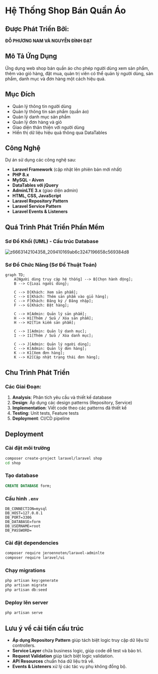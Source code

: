 # Hệ Thống Shop Bán Quần Áo

## Được Phát Triển Bởi:
**ĐỖ PHƯƠNG NAM VÀ NGUYỄN ĐÌNH ĐẠT**

## Mô Tả Ứng Dụng
Ứng dụng web shop bán quần áo cho phép người dùng xem sản phẩm, thêm vào giỏ hàng, đặt mua, quản trị viên có thể quản lý người dùng, sản phẩm, danh mục và đơn hàng một cách hiệu quả.

## Mục Đích
- Quản lý thông tin người dùng
- Quản lý thông tin sản phẩm (quần áo)
- Quản lý danh mục sản phẩm
- Quản lý đơn hàng và giỏ 
- Giao diện thân thiện với người dùng
- Hiển thị dữ liệu hiệu quả thông qua DataTables

## Công Nghệ
Dự án sử dụng các công nghệ sau:
- **Laravel Framework** (cập nhật lên phiên bản mới nhất)
- **PHP 8.x**
- **MySQL - Aiven**
- **DataTables với jQuery**
- **AdminLTE 3.x** (giao diện admin)
- **HTML, CSS, JavaScript**
- **Laravel Repository Pattern**
- **Laravel Service Pattern**
- **Laravel Events & Listeners**

## Quá Trình Phát Triển Phần Mềm
### Sơ Đồ Khối (UML) - Cấu trúc Database
![z6663142104358_209410169ab6c3247196658c569384d8](https://github.com/user-attachments/assets/39c12bcf-ffe1-4ea1-8c92-8d540ca3ecb9)


### Sơ Đồ Chức Năng (Sơ Đồ Thuật Toán)
```mermaid
graph TD;
    A[Người dùng truy cập hệ thống] --> B[Chọn hành động];
    B --> C{Loại người dùng};

    C --> D[Khách: Xem sản phẩm];
    C --> E[Khách: Thêm sản phẩm vào giỏ hàng];
    C --> F[Khách: Đăng ký / Đăng nhập];
    F --> G[Khách: Đặt hàng];

    C --> H[Admin: Quản lý sản phẩm];
    H --> H1[Thêm / Sửa / Xóa sản phẩm];
    H --> H2[Tìm kiếm sản phẩm];
    
    C --> I[Admin: Quản lý danh mục];
    I --> I1[Thêm / Sửa / Xóa danh mục];

    C --> J[Admin: Quản lý người dùng];
    C --> K[Admin: Quản lý đơn hàng];
    K --> K1[Xem đơn hàng];
    K --> K2[Cập nhật trạng thái đơn hàng];

```

## Chu Trình Phát Triển
### Các Giai Đoạn:
1. **Analysis**: Phân tích yêu cầu và thiết kế database
2. **Design**: Áp dụng các design patterns (Repository, Service)
3. **Implementation**: Viết code theo các patterns đã thiết kế
4. **Testing**: Unit tests, Feature tests
5. **Deployment**: CI/CD pipeline

## Deployment
### Cài đặt môi trường
```sh
composer create-project laravel/laravel shop
cd shop
```

### Tạo database
```sql
CREATE DATABASE form;
```

### Cấu hình `.env`
```env
DB_CONNECTION=mysql
DB_HOST=127.0.0.1
DB_PORT=3306
DB_DATABASE=form
DB_USERNAME=root
DB_PASSWORD=
```

### Cài đặt dependencies
```sh
composer require jeroennoten/laravel-adminlte
composer require laravel/ui
```

### Chạy migrations
```sh
php artisan key:generate
php artisan migrate
php artisan db:seed
```

### Deploy lên server
```sh
php artisan serve
```
## Lưu ý về cải tiến cấu trúc
- **Áp dụng Repository Pattern** giúp tách biệt logic truy cập dữ liệu từ controllers.
- **Service Layer** chứa business logic, giúp code dễ test và bảo trì.
- **Request Validation** giúp tách biệt logic validation.
- **API Resources** chuẩn hóa dữ liệu trả về.
- **Events & Listeners** xử lý các tác vụ phụ không đồng bộ.
